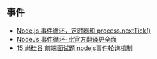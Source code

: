 ## 事件
- [Node.js 事件循环，定时器和 process.nextTick()](https://nodejs.org/zh-cn/docs/guides/event-loop-timers-and-nexttick/)
- [NodeJs 事件循环-比官方翻译更全面](https://cloud.tencent.com/developer/article/1558961)
- [15 尚硅谷 前端面试题 nodejs事件轮询机制](https://www.youtube.com/watch?v=yHnlOAKYxQU&t=2s)
